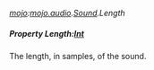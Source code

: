 _[mojo](../../modules/mojo/mojo-module.md):[mojo.audio](../../modules/mojo/mojo-audio.md).[Sound](../../modules/mojo/mojo-audio-sound.md).Length_
##### Property Length:[Int](../../modules/wonkey/wonkey-types-int.md)
The length, in samples, of the sound.

